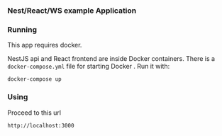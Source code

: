 ### Nest/React/WS example Application

### Running

This app requires docker.

NestJS api and React frontend are inside Docker containers. There is a `docker-compose.yml` file for starting Docker
. Run it with:

`docker-compose up`

### Using

Proceed to this url

`http://localhost:3000`
